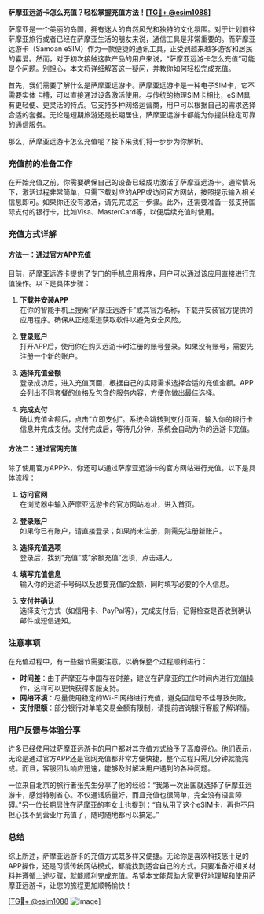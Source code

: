 **萨摩亚远游卡怎么充值？轻松掌握充值方法！[[TG💪+ @esim1088](https://t.me/s/esim1088)]**

萨摩亚是一个美丽的岛国，拥有迷人的自然风光和独特的文化氛围。对于计划前往萨摩亚旅行或者已经在萨摩亚生活的朋友来说，通信工具是非常重要的。而萨摩亚远游卡（Samoan eSIM）作为一款便捷的通讯工具，正受到越来越多游客和居民的喜爱。然而，对于初次接触这款产品的用户来说，“萨摩亚远游卡怎么充值”可能是个问题。别担心，本文将详细解答这一疑问，并教你如何轻松完成充值。

首先，我们需要了解什么是萨摩亚远游卡。萨摩亚远游卡是一种电子SIM卡，它不需要实体卡槽，可以直接通过设备激活使用。与传统的物理SIM卡相比，eSIM具有更轻便、更灵活的特点。它支持多种网络运营商，用户可以根据自己的需求选择合适的套餐。无论是短期旅游还是长期居住，萨摩亚远游卡都能为你提供稳定可靠的通信服务。

那么，萨摩亚远游卡怎么充值呢？接下来我们将一步步为你解析。

### 充值前的准备工作

在开始充值之前，你需要确保自己的设备已经成功激活了萨摩亚远游卡。通常情况下，激活过程非常简单，只需下载对应的APP或访问官方网站，按照提示输入相关信息即可。如果你还没有激活，请先完成这一步骤。此外，还需要准备一张支持国际支付的银行卡，比如Visa、MasterCard等，以便后续充值时使用。

### 充值方式详解

#### 方法一：通过官方APP充值

目前，萨摩亚远游卡提供了专门的手机应用程序，用户可以通过该应用直接进行充值操作。以下是具体步骤：

1. **下载并安装APP**  
   在你的智能手机上搜索“萨摩亚远游卡”或其官方名称，下载并安装官方提供的应用程序。确保从正规渠道获取软件以避免安全风险。

2. **登录账户**  
   打开APP后，使用你在购买远游卡时注册的账号登录。如果没有账号，需要先注册一个新的账户。

3. **选择充值金额**  
   登录成功后，进入充值页面，根据自己的实际需求选择合适的充值金额。APP会列出不同套餐的价格及包含的服务内容，方便你做出最佳选择。

4. **完成支付**  
   确认充值金额后，点击“立即支付”。系统会跳转到支付页面，输入你的银行卡信息并完成支付。支付完成后，等待几分钟，系统会自动为你的远游卡充值。

#### 方法二：通过官网充值

除了使用官方APP外，你还可以通过萨摩亚远游卡的官方网站进行充值。以下是具体流程：

1. **访问官网**  
   在浏览器中输入萨摩亚远游卡的官方网站地址，进入首页。

2. **登录账户**  
   如果你已有账户，请直接登录；如果尚未注册，则需先注册新账户。

3. **选择充值选项**  
   登录后，找到“充值”或“余额充值”选项，点击进入。

4. **填写充值信息**  
   输入你的远游卡号码以及想要充值的金额，同时填写必要的个人信息。

5. **支付并确认**  
   选择支付方式（如信用卡、PayPal等），完成支付后，记得检查是否收到确认邮件或短信通知。

### 注意事项

在充值过程中，有一些细节需要注意，以确保整个过程顺利进行：

- **时间差**：由于萨摩亚与中国存在时差，建议在萨摩亚的工作时间内进行充值操作，这样可以更快获得客服支持。
- **网络环境**：尽量使用稳定的Wi-Fi网络进行充值，避免因信号不佳导致失败。
- **支付限额**：部分银行对单笔交易金额有限制，请提前咨询银行客服了解详情。

### 用户反馈与体验分享

许多已经使用过萨摩亚远游卡的用户都对其充值方式给予了高度评价。他们表示，无论是通过官方APP还是官网充值都非常方便快捷，整个过程只需几分钟就能完成。而且，客服团队响应迅速，能够及时解决用户遇到的各种问题。

一位来自北京的旅行者张先生分享了他的经验：“我第一次出国就选择了萨摩亚远游卡，感觉特别省心。不仅通话质量好，而且充值也很简单，完全没有语言障碍。”另一位长期居住在萨摩亚的李女士也提到：“自从用了这个eSIM卡，再也不用担心找不到营业厅充值了，随时随地都可以搞定。”

### 总结

综上所述，萨摩亚远游卡的充值方式既多样又便捷。无论你是喜欢科技感十足的APP操作，还是习惯传统网站模式，都能找到适合自己的方式。只要准备好相关材料并遵循上述步骤，就能顺利完成充值。希望本文能帮助大家更好地理解和使用萨摩亚远游卡，让您的旅程更加顺畅愉快！

[[TG💪+ @esim1088](https://t.me/s/esim1088) ![Image](https://i.postimg.cc/4NQfJmqS/Snipaste-2025-05-13-00-14-12.png)]